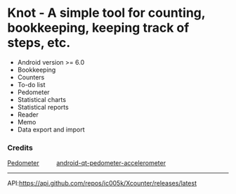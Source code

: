 # Knot - A simple tool for counting, bookkeeping, keeping track of steps, etc.

* Android version >= 6.0
* Bookkeeping
* Counters
* To-do list
* Pedometer
* Statistical charts
* Statistical reports
* Reader
* Memo
* Data export and import


### Credits

[Pedometer](https://github.com/vikasy/Pedometer)&nbsp; &nbsp; &nbsp; &nbsp; &nbsp;
[android-qt-pedometer-accelerometer](https://github.com/adct-the-experimenter/android-qt-pedometer-accelerometer)&nbsp; &nbsp; &nbsp; &nbsp; &nbsp;

---

API:https://api.github.com/repos/ic005k/Xcounter/releases/latest
